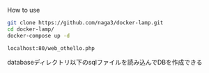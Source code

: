 How to use

```bash
git clone https://github.com/naga3/docker-lamp.git
cd docker-lamp/
docker-compose up -d
```

```accessURL
localhost:80/web_othello.php
```

databaseディレクトリ以下のsqlファイルを読み込んでDBを作成できる
